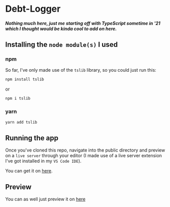 # Debt-Logger

##### Nothing much here, just me starting off with TypeScript sometime in '21 which I thought would be kinda cool to add on here.

## Installing the `node module(s)` I used

### npm
So far, I've only made use of the `tslib` library, so you could just run this:
```sh
npm install tslib
```
or
```sh
npm i tslib
```

### yarn
```sh
yarn add tslib
```

## Running the app

Once you've cloned this repo, navigate into the public directory and preview on a `live server` through your editor (I made use of a live server extension I've got installed in my `VS Code IDE`).

You can get it on [here](https://marketplace.visualstudio.com/items?itemName=ritwickdey.LiveServer).

## Preview

You can as well just preview it on [here](https://debt-logger.netlify.app/)
